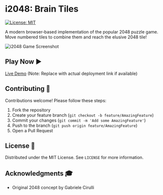 #  i2048: Brain Tiles

[![License: MIT](https://img.shields.io/badge/License-MIT-yellow.svg)](https://opensource.org/licenses/MIT)

A modern browser-based implementation of the popular 2048 puzzle game. Move numbered tiles to combine them and reach the elusive 2048 tile!

![i2048 Game Screenshot](./screenshot.png)

## Play Now ▶️
[Live Demo](https://your-deployment-link.com) (Note: Replace with actual deployment link if available)

## Contributing 🤝

Contributions welcome! Please follow these steps:
1. Fork the repository
2. Create your feature branch (`git checkout -b feature/AmazingFeature`)
3. Commit your changes (`git commit -m 'Add some AmazingFeature'`)
4. Push to the branch (`git push origin feature/AmazingFeature`)
5. Open a Pull Request

## License 📄
Distributed under the MIT License. See `LICENSE` for more information.

## Acknowledgments 🎓
- Original 2048 concept by Gabriele Cirulli
